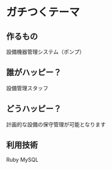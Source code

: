 # ガチつくテーマ

## 作るもの
設備機器管理システム（ポンプ）

## 誰がハッピー？
設備管理スタッフ

## どうハッピー？
計画的な設備の保守管理が可能となります

## 利用技術
Ruby
MySQL
